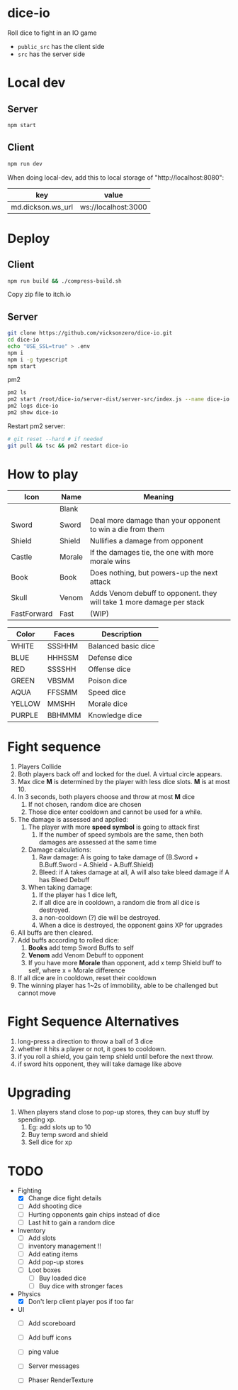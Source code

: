 # dice-io
Roll dice to fight in an IO game


- `public_src` has the client side
- `src` has the server side


Local dev
=====================


## Server
```bash
npm start
```

## Client
```bash
npm run dev
```
When doing local-dev, add this to local storage of "http://localhost:8080":

| key               | value               |
| ----------------- | ------------------- |
| md.dickson.ws_url | ws://localhost:3000 |



Deploy
=================================

## Client

```bash
npm run build && ./compress-build.sh
```

Copy zip file to itch.io

## Server

```bash
git clone https://github.com/vicksonzero/dice-io.git
cd dice-io
echo "USE_SSL=true" > .env
npm i
npm i -g typescript
npm start
```

pm2
```bash
pm2 ls
pm2 start /root/dice-io/server-dist/server-src/index.js --name dice-io
pm2 logs dice-io
pm2 show dice-io
```

Restart pm2 server:
```bash
# git reset --hard # if needed
git pull && tsc && pm2 restart dice-io
```

# How to play
| Icon        | Name   | Meaning                                                               |
| ----------- | ------ | --------------------------------------------------------------------- |
|             | Blank  |                                                                       |
| Sword       | Sword  | Deal more damage than your opponent to win a die from them            |
| Shield      | Shield | Nullifies a damage from opponent                                      |
| Castle      | Morale | If the damages tie, the one with more morale wins                     |
| Book        | Book   | Does nothing, but powers-up the next attack                           |
| Skull       | Venom  | Adds Venom debuff to opponent. they will take 1 more damage per stack |
| FastForward | Fast   | (WIP)                                                                 |


| Color  | Faces  | Description         |
| ------ | ------ | ------------------- |
| WHITE  | SSSHHM | Balanced basic dice |
| BLUE   | HHHSSM | Defense dice        |
| RED    | SSSSHH | Offense dice        |
| GREEN  | VBSMM  | Poison dice         |
| AQUA   | FFSSMM | Speed dice          |
| YELLOW | MMSHH  | Morale dice         |
| PURPLE | BBHMMM | Knowledge dice      |


# Fight sequence

1. Players Collide
2. Both players back off and locked for the duel. A virtual circle appears.
3. Max dice **M** is determined by the player with less dice slots. **M** is at most 10.
4. In 3 seconds, both players choose and throw at most **M** dice
   1. If not chosen, random dice are chosen
   2. Those dice enter cooldown and cannot be used for a while.
5. The damage is assessed and applied:
   1. The player with more **speed symbol** is going to attack first
      1. If the number of speed symbols are the same, then both damages are assessed at the same time
   2. Damage calculations:
      1. Raw damage: A is going to take damage of (B.Sword + B.Buff.Sword - A.Shield - A.Buff.Shield)
      2. Bleed: if A takes damage at all, A will also take bleed damage if A has Bleed Debuff
   3. When taking damage:
      1. If the player has 1 dice left, 
      2. if all dice are in cooldown, a random die from all dice is destroyed.
      3. a non-cooldown (?) die will be destroyed.
      4. When a dice is destroyed, the opponent gains XP for upgrades
6. All buffs are then cleared.
7. Add buffs according to rolled dice:
   1. **Books** add temp Sword Buffs to self
   2. **Venom** add Venom Debuff to opponent
   3. If you have more **Morale** than opponent, add x temp Shield buff to self, where x = Morale difference
8.  If all dice are in cooldown, reset their cooldown
9.  The winning player has 1~2s of immobility, able to be challenged but cannot move


# Fight Sequence Alternatives

1. long-press a direction to throw a ball of 3 dice
2. whether it hits a player or not, it goes to cooldown.
3. if you roll a shield, you gain temp shield until before the next throw.
4. if sword hits opponent, they will take damage like above


# Upgrading

1. When players stand close to pop-up stores, they can buy stuff by spending xp.
   1. Eg: add slots up to 10
   2. Buy temp sword and shield
   3. Sell dice for xp


# TODO

- Fighting
   - [x] Change dice fight details
   - [ ] Add shooting dice
   - [ ] Hurting opponents gain chips instead of dice
   - [ ] Last hit to gain a random dice
- Inventory
   - [ ] Add slots
   - [ ] inventory management !!
   - [ ] Add eating items
   - [ ] Add pop-up stores
   - [ ] Loot boxes
     - [ ] Buy loaded dice
     - [ ] Buy dice with stronger faces
- Physics
   - [x] Don't lerp client player pos if too far
- UI
   - [ ] Add scoreboard
   - [ ] Add buff icons
   - [ ] ping value
   - [ ] Server messages
   - [ ] Phaser RenderTexture


